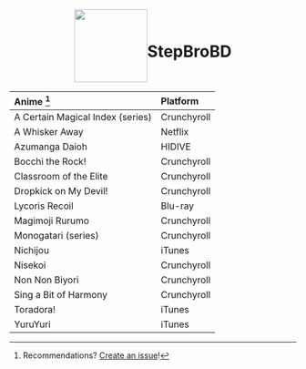 <div align="center" style="display: flex; justify-content: center; align-items: center;">
  <img src="https://stepbrobd.com/og/animated.gif" style="width: 128px; height: 128px;"/>
  <h1>StepBroBD</h1>
</div>

<div align="center">

| Anime [^Note]                     | Platform    |
|:----------------------------------|:------------|
| A Certain Magical Index (series)  | Crunchyroll |
| A Whisker Away                    | Netflix     |
| Azumanga Daioh                    | HIDIVE      |
| Bocchi the Rock!                  | Crunchyroll |
| Classroom of the Elite            | Crunchyroll |
| Dropkick on My Devil!             | Crunchyroll |
| Lycoris Recoil                    | Blu-ray     |
| Magimoji Rurumo                   | Crunchyroll |
| Monogatari (series)               | Crunchyroll |
| Nichijou                          | iTunes      |
| Nisekoi                           | Crunchyroll |
| Non Non Biyori                    | Crunchyroll |
| Sing a Bit of Harmony             | Crunchyroll |
| Toradora!                         | iTunes      |
| YuruYuri                          | iTunes      |

</div>

[^Note]: Recommendations? [Create an issue](https://github.com/StepBroBD/StepBroBD/issues/new/choose)!

